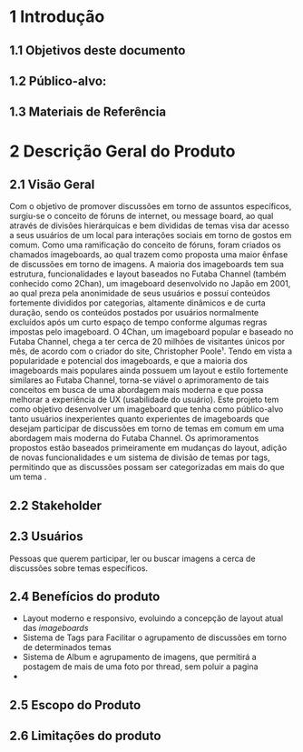 # 1 Introdução

## 1.1 Objetivos deste documento


## 1.2 Público-alvo: 


## 1.3 Materiais de Referência 

# 2 Descrição Geral do Produto

## 2.1 Visão Geral
Com o objetivo de promover discussões em torno de assuntos específicos, surgiu-se o conceito de fóruns de internet, ou message board, ao qual através de divisões hierárquicas e bem divididas de temas visa dar acesso a seus usuários de um local para interações sociais em torno de gostos em comum. Como uma ramificação do conceito de fóruns, foram criados os chamados imageboards, ao qual trazem como proposta uma maior ênfase de discussões em torno de imagens.
A maioria dos imageboards tem sua estrutura, funcionalidades e layout baseados no Futaba Channel (também conhecido como 2Chan), um imageboard desenvolvido no Japão em 2001, ao qual preza pela anonimidade de seus usuários e possuí conteúdos fortemente divididos por categorias, altamente dinâmicos e de curta duração, sendo os conteúdos postados por usuários normalmente excluídos após um curto espaço de tempo conforme algumas regras impostas pelo imageboard. O 4Chan, um imageboard popular e baseado no Futaba Channel, chega a ter cerca de 20 milhões de visitantes únicos por mês, de acordo com o criador do site, Christopher Poole¹.
Tendo em vista a popularidade e potencial dos imageboards, e que a maioria dos imageboards mais populares ainda possuem um layout e estilo fortemente similares ao Futaba Channel, torna-se viável o aprimoramento de tais conceitos em busca de uma abordagem mais moderna e que possa melhorar a experiência de UX (usabilidade do usuário).
Este projeto tem como objetivo desenvolver um imageboard que tenha como público-alvo tanto usuários inexperientes quanto experientes de imageboards que desejam participar de discussões em torno de temas em comum em uma abordagem mais moderna do Futaba Channel. Os aprimoramentos propostos estão baseados primeiramente em mudanças do layout, adição de novas funcionalidades e um sistema de divisão de temas por tags, permitindo que as discussões possam ser categorizadas em mais do que um tema .

## 2.2 Stakeholder

## 2.3 Usuários
Pessoas que querem participar, ler ou buscar imagens a cerca de discussões sobre temas específicos.


## 2.4 Benefícios do produto
 * Layout moderno e responsivo, evoluindo a concepção de layout atual das _imageboards_
 * Sistema de Tags para Facilitar o agrupamento de discussões em torno de determinados temas
 * Sistema de Album e agrupamento de imagens, que permitirá a postagem de mais de uma foto por thread, sem poluir a pagina
 * 

## 2.5 Escopo do Produto

## 2.6 Limitações do produto
